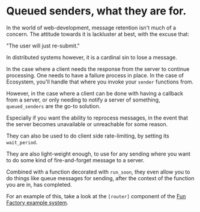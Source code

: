 # Queued senders, what they are for.

In the world of web-development, message retention isn't much of a concern. The
attitude towards it is lackluster at best, with the excuse that:

"The user will just re-submit."

In distributed systems however, it is a cardinal sin to lose a message.

In the case where a client needs the response from the server to continue
processing. One needs to have a failure process in place. In the case of
Ecosystem, you'll handle that where you invoke your `sender` functions from.

However, in the case where a client can be done with having a callback from a
server, or only needing to notify a server of something, `queued_senders` are
the go-to solution.

Especially if you want the ability to reprocess messages, in the event that the
server becomes unavailable or unreachable for some reason.

They can also be used to do client side rate-limiting, by setting its `wait_period`.

They are also light-weight enough, to use for any sending where you want to do
some kind of fire-and-forget message to a server.

Combined with a function decorated with `run_soon`, they even allow you to
do things like queue messages for sending, after the context of the function
you are in, has completed.

For an example of this, take a look at the `[router]` component of the
[Fun Factory example system](../examples/fun_factory/fun_factory.md).
